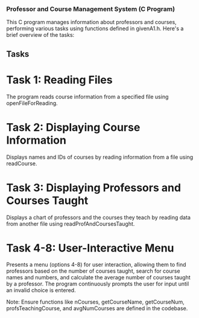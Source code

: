 ### Professor and Course Management System (C Program)
This C program manages information about professors and courses, performing various tasks using functions defined in givenA1.h. Here's a brief overview of the tasks:

## Tasks
# Task 1: Reading Files

The program reads course information from a specified file using openFileForReading.

# Task 2: Displaying Course Information

Displays names and IDs of courses by reading information from a file using readCourse.

# Task 3: Displaying Professors and Courses Taught

Displays a chart of professors and the courses they teach by reading data from another file using readProfAndCoursesTaught.

# Task 4-8: User-Interactive Menu

Presents a menu (options 4-8) for user interaction, allowing them to find professors based on the number of courses taught, search for course names and numbers, and calculate the average number of courses taught by a professor. The program continuously prompts the user for input until an invalid choice is entered.

Note: Ensure functions like nCourses, getCourseName, getCourseNum, profsTeachingCourse, and avgNumCourses are defined in the codebase.
